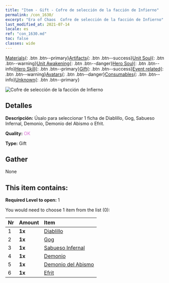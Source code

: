 ```yaml
---
title: "Item - Gift - Cofre de selección de la facción de Infierno"
permalink: /con_1630/
excerpt: "Era of Chaos  Cofre de selección de la facción de Infierno"
last_modified_at: 2021-07-14
locale: es
ref: "con_1630.md"
toc: false
classes: wide
---
```

 [Materials](/ItemsES/){: .btn .btn--primary}[Artifacts](/ItemsES/Artifacts/){: .btn .btn--success}[Unit Soul](/ItemsES/UnitSoul/){: .btn .btn--warning}[Unit Awakening](/ItemsES/UnitAwakening/){: .btn .btn--danger}[Hero Soul](/ItemsES/HeroSoul/){: .btn .btn--info}[Hero Skill](/ItemsES/HeroSkill/){: .btn .btn--primary}[Gift](/ItemsES/Gift/){: .btn .btn--success}[Event related](/ItemsES/Events/){: .btn .btn--warning}[Avatars](/ItemsES/Avatars/){: .btn .btn--danger}[Consumables](/ItemsES/Consumables/){: .btn .btn--info}[Unknown](/ItemsES/Unknown/){: .btn .btn--primary}

 ![Cofre de selección de la facción de Infierno](/images/t/i_907246.png)

## Detalles
 **Descripción:** Úsalo para seleccionar 1 ficha de Diablillo, Gog, Sabueso Infernal, Demonio, Demonio del Abismo o Efrit.

 **Quality:** <span style="color: #DA70D6">OK</span>

 **Type:** Gift

## Gather

  None

## This item contains:

 **Required Level to open:** 1

 You would need to choose 1 item from the list (0):

  | Nr | Amount |     Item    |
  |:---|:-------|:------------|
  | 1 |  **1x** | [Diablillo](/ItemsES/unt_226/) |  | 
  | 2 |  **1x** | [Gog](/ItemsES/unt_227/) |  | 
  | 3 |  **1x** | [Sabueso Infernal](/ItemsES/unt_228/) |  | 
  | 4 |  **1x** | [Demonio](/ItemsES/unt_229/) |  | 
  | 5 |  **1x** | [Demonio del Abismo](/ItemsES/unt_230/) |  | 
  | 6 |  **1x** | [Efrit](/ItemsES/unt_231/) |  | 
